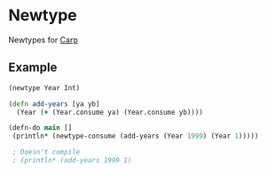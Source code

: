 # Newtype

Newtypes for [Carp](https://www.github.com/carp-lang/carp)

## Example

```clojure
(newtype Year Int)

(defn add-years [ya yb]
  (Year (+ (Year.consume ya) (Year.consume yb))))

(defn-do main []
 (println* (newtype-consume (add-years (Year 1999) (Year 1)))))

 ; Doesn't compile
 ; (println* (add-years 1999 1)
```
